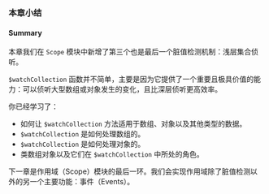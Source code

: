 ### 本章小结
#### Summary

本章我们在 `Scope` 模块中新增了第三个也是最后一个脏值检测机制：浅层集合侦听。

`$watchCollection` 函数并不简单，主要是因为它提供了一个重要且极具价值的能力：可以侦听大型数组或对象发生的变化，且比深层侦听更高效率。

你已经学习了：

- 如何让 `$watchCollection` 方法适用于数组、对象以及其他类型的数据。
- `$watchCollection` 是如何处理数组的。
- `$watchCollection` 是如何处理对象的。
- 类数组对象以及它们在 `$watchCollection` 中所处的角色。

下一章是作用域（Scope）模块的最后一环。我们会实现作用域除了脏值检测以外的另一个主要功能：事件（Events）。